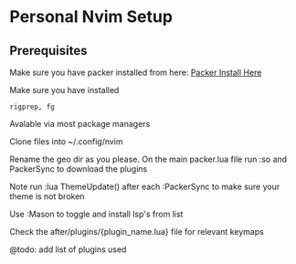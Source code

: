 # Personal Nvim Setup

## Prerequisites

Make sure you have packer installed from here:
[Packer Install Here](https://github.com/wbthomason/packer.nvim#quickstart)

Make sure you have installed 

```
rigprep, fg
```
Avalable via most package managers

Clone files into ~/.config/nvim

Rename the geo dir as you please.
On the main packer.lua file run
:so
and PackerSync to download the plugins

Note run :lua ThemeUpdate() after each :PackerSync
to make sure your theme is not broken

Use :Mason to toggle and install lsp's from list

Check the after/plugins/{plugin_name.lua} file for relevant keymaps

 @todo: add list of plugins used
